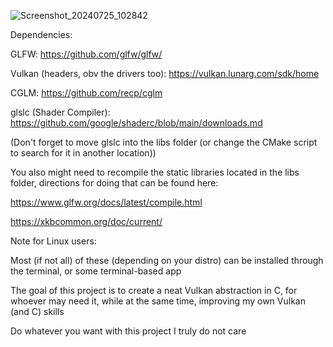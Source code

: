 
![Screenshot_20240725_102842](https://github.com/user-attachments/assets/7a759d6e-76f9-437c-bb06-84b322695634)

Dependencies:

  GLFW: 
  https://github.com/glfw/glfw/
  
  Vulkan (headers, obv the drivers too): 
  https://vulkan.lunarg.com/sdk/home
  
  CGLM: 
  https://github.com/recp/cglm

  glslc (Shader Compiler):
  https://github.com/google/shaderc/blob/main/downloads.md

  (Don't forget to move glslc into the libs folder (or change the CMake script to search for it in another location))
  
  You also might need to recompile the static libraries located in the libs folder, directions for doing that can be found here:
  
  https://www.glfw.org/docs/latest/compile.html
  
  https://xkbcommon.org/doc/current/

    
Note for Linux users:

  Most (if not all) of these (depending on your distro) can be installed through the terminal, or some terminal-based app


The goal of this project is to create a neat Vulkan abstraction in C, for whoever may need it, while at the same time, improving my own Vulkan (and C) skills


Do whatever you want with this project I truly do not care
